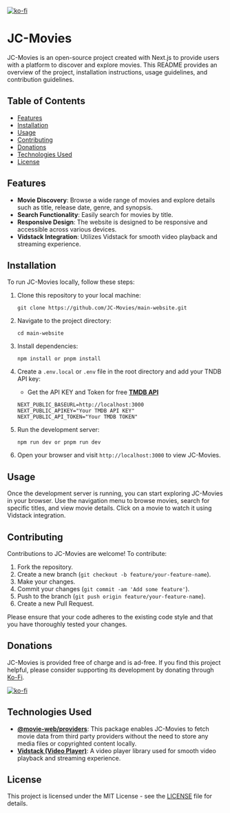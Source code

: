 [![ko-fi](https://ko-fi.com/img/githubbutton_sm.svg)](https://ko-fi.com/U6U8WFUVX)

# JC-Movies

JC-Movies is an open-source project created with Next.js to provide users with a platform to discover and explore movies. This README provides an overview of the project, installation instructions, usage guidelines, and contribution guidelines.

##

## Table of Contents

- [Features](#features)
- [Installation](#installation)
- [Usage](#usage)
- [Contributing](#contributing)
- [Donations](#donations)
- [Technologies Used](#technologies-used)
- [License](#license)

## Features

- **Movie Discovery**: Browse a wide range of movies and explore details such as title, release date, genre, and synopsis.
- **Search Functionality**: Easily search for movies by title.
- **Responsive Design**: The website is designed to be responsive and accessible across various devices.
- **Vidstack Integration**: Utilizes Vidstack for smooth video playback and streaming experience.

## Installation

To run JC-Movies locally, follow these steps:

1. Clone this repository to your local machine:

   ```
   git clone https://github.com/JC-Movies/main-website.git
   ```

2. Navigate to the project directory:

   ```
   cd main-website
   ```

3. Install dependencies:

   ```
   npm install or pnpm install
   ```

4. Create a `.env.local` or `.env` file in the root directory and add your TNDB API key:
   - Get the API KEY and Token for free [**TMDB API**](https://developer.themoviedb.org/docs/getting-started)

   ```
   NEXT_PUBLIC_BASEURL=http://localhost:3000
   NEXT_PUBLIC_APIKEY="Your TMDB API KEY"
   NEXT_PUBLIC_API_TOKEN="Your TMDB TOKEN"
   ```

5. Run the development server:

   ```
   npm run dev or pnpm run dev
   ```

6. Open your browser and visit `http://localhost:3000` to view JC-Movies.

## Usage

Once the development server is running, you can start exploring JC-Movies in your browser. Use the navigation menu to browse movies, search for specific titles, and view movie details. Click on a movie to watch it using Vidstack integration.

## Contributing

Contributions to JC-Movies are welcome! To contribute:

1. Fork the repository.
2. Create a new branch (`git checkout -b feature/your-feature-name`).
3. Make your changes.
4. Commit your changes (`git commit -am 'Add some feature'`).
5. Push to the branch (`git push origin feature/your-feature-name`).
6. Create a new Pull Request.

Please ensure that your code adheres to the existing code style and that you have thoroughly tested your changes.

## Donations

JC-Movies is provided free of charge and is ad-free. If you find this project helpful, please consider supporting its development by donating through [Ko-Fi](https://ko-fi.com/U6U8WFUVX).

[![ko-fi](https://ko-fi.com/img/githubbutton_sm.svg)](https://ko-fi.com/U6U8WFUVX)

## Technologies Used

- [**@movie-web/providers**](https://movie-web.github.io/providers/): This package enables JC-Movies to fetch movie data from third party providers without the need to store any media files or copyrighted content locally.
- [**Vidstack (Video Player)**](https://vidstack.io/): A video player library used for smooth video playback and streaming experience.

## License

This project is licensed under the MIT License - see the [LICENSE](LICENSE) file for details.
